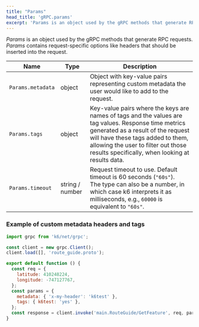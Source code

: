 ```yaml
---
title: "Params"
head_title: 'gRPC.params'
excerpt: 'Params is an object used by the gRPC methods that generate RPC requests.'
---
```


*Params* is an object used by the gRPC methods that generate RPC requests. *Params* contains request-specific options like headers that should be inserted into the request.

| Name | Type | Description |
|------|------|-------------|
| `Params.metadata` | object | Object with key-value pairs representing custom metadata the user would like to add to the request. |
| `Params.tags` | object | Key-value pairs where the keys are names of tags and the values are tag values. Response time metrics generated as a result of the request will have these tags added to them, allowing the user to filter out those results specifically, when looking at results data. |
| `Params.timeout` | string / number | Request timeout to use. Default timeout is 60 seconds (`"60s"`). <br/> The type can also be a number, in which case k6 interprets it as milliseconds, e.g., `60000` is equivalent to `"60s"`. |


### Example of custom metadata headers and tags

<div class="code-group" data-props='{"labels": []}'>

```javascript
import grpc from 'k6/net/grpc';

const client = new grpc.Client();
client.load([], 'route_guide.proto');

export default function () {
  const req = {
    latitude: 410248224,
    longitude: -747127767,
  };
  const params = {
    metadata: { 'x-my-header': 'k6test' },
    tags: { k6test: 'yes' },
  };
  const response = client.invoke('main.RouteGuide/GetFeature', req, params);
}
```

</div>
